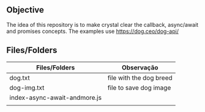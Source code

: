 ## Objective ##
The idea of this repository is to make crystal clear the callback, async/await and promises concepts. The examples use https://dog.ceo/dog-api/

## Files/Folders ##

| Files/Folders | Observação |
| --- | --- |
| dog.txt | file with the dog breed |  
| dog-img.txt | file to save dog image |  
| index-async-await-andmore.js |  |  
|  |  |  
